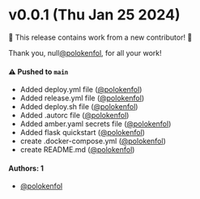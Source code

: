 # v0.0.1 (Thu Jan 25 2024)

:tada: This release contains work from a new contributor! :tada:

Thank you, null[@polokenfol](https://github.com/polokenfol), for all your work!

#### ⚠️ Pushed to `main`

- Added deploy.yml file ([@polokenfol](https://github.com/polokenfol))
- Added release.yml file ([@polokenfol](https://github.com/polokenfol))
- Added deploy.sh file ([@polokenfol](https://github.com/polokenfol))
- Added .autorc file ([@polokenfol](https://github.com/polokenfol))
- Added amber.yaml secrets file ([@polokenfol](https://github.com/polokenfol))
- Added flask quickstart ([@polokenfol](https://github.com/polokenfol))
- create .docker-compose.yml ([@polokenfol](https://github.com/polokenfol))
- create README.md ([@polokenfol](https://github.com/polokenfol))

#### Authors: 1

- [@polokenfol](https://github.com/polokenfol)
